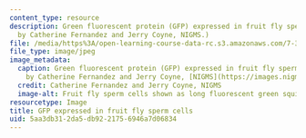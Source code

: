 ```yaml
---
content_type: resource
description: Green fluorescent protein (GFP) expressed in fruit fly sperm cells. (Image
  by Catherine Fernandez and Jerry Coyne, NIGMS.)
file: /media/https%3A/open-learning-course-data-rc.s3.amazonaws.com/7-345-the-science-of-sperm-fall-2014/5aa3db312da5db9221756946a7d06834_7-345f14.jpg
file_type: image/jpeg
image_metadata:
  caption: Green fluorescent protein (GFP) expressed in fruit fly sperm cells. (Image
    by Catherine Fernandez and Jerry Coyne, [NIGMS](https://images.nigms.nih.gov/pages/DetailPage.aspx?imageid2=2683).)
  credit: Catherine Fernandez and Jerry Coyne, NIGMS
  image-alt: Fruit fly sperm cells shown as long fluorescent green squiggly lines.
resourcetype: Image
title: GFP expressed in fruit fly sperm cells
uid: 5aa3db31-2da5-db92-2175-6946a7d06834
---
```

